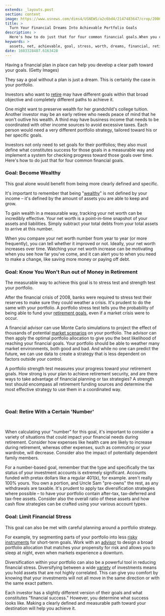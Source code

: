 ```yaml
--- 
extends: _layouts.post 
section: content 
image: https://www.usnews.com/dims4/USNEWS/a2c6bd4/2147483647/crop/2000x1333%2B0%2B0/resize/1200x1200%3E/quality/85/?url=http%3A%2F%2Fmedia.beam.usnews.com%2Fdb%2F59%2F8dd6c0df4ebfa47a44123a4df90d%2F200826-stock.jpg 
title: > 
  Turn Your Financial Dreams Into Achievable Portfolio Goals 
description: > 
  Here's how to do just that for four common financial goals.When you compare your net worth number from year to year (or more frequently), you can tell whether it improved or not.A portfolio stress test tells you the probability of being able to fund your retirement goals, even if a market crisis were to occur.The advisor can then apply the optimal portfolio allocation to give you the best likelihood of reaching your financial goals.Diversification within your portfolio can also be a powerful tool in reducing financial stress. 
keywords: > 
  assets, net, achievable, goal, stress, worth, dreams, financial, retirement, turn, test, portfolio, goals 
date: 1603328407.6163428 
--- 
```

<div><p>Having a financial plan in place can help you develop a clear path toward your goals. (Getty Images)</p><p>They say a goal without a plan is just a dream. This is certainly the case in your portfolio.</p><p>Investors who want to <a href="https://money.usnews.com/investing/slideshows/tips-for-retirement-investing">retire</a> may have different goals within that broad objective and completely different paths to achieve it.</p><p id="ad" class="ad lazy "></p><p>One might want to preserve wealth for her grandchild's college tuition. Another investor may be an early retiree who needs peace of mind that he won't outlive his wealth. A third may have business income that needs to be coordinated with other income sources to avoid excessive taxes. Each person would need a very different portfolio strategy, tailored toward his or her specific goals. </p><p>Investors not only need to set goals for their portfolios; they also must define what constitutes success for those goals in a measurable way and implement a system for checking progress toward those goals over time. Here's how to do just that for four common financial goals.</p><p><b></b></p><p size="5" class="Raw-slyvem-0 ftSHuE"><h3 class="heading-large"><b>Goal: Become Wealthy</b></h3></p><p></p><p id="text_lg" class="ad"></p><p>This goal alone would benefit from being more clearly defined and specific.</p><p>It's important to remember that being "<a href="https://money.usnews.com/investing/investing-101/articles/how-millionaires-invest-during-a-bear-market">wealthy</a>" is not defined by your income &#8211; it's defined by the amount of assets you are able to keep and grow.</p><p>To gain wealth in a measurable way, tracking your net worth can be incredibly effective. Your net worth is a point-in-time snapshot of your assets and liabilities. Simply subtract your total debts from your total assets to arrive at this number.</p><p>When you compare your net worth number from year to year (or more frequently), you can tell whether it improved or not. Ideally, your net worth increases over time. Watching your net worth increase can be motivating when you see how far you've come, and it can alert you to when you need to make a change, like saving more money or paying off debt.</p><p size="5" class="Raw-slyvem-0 ftSHuE"><h3 class="heading-large">Goal: Know You Won't Run out of Money in Retirement </h3></p><p>The measurable way to achieve this goal is to stress test and strength test your portfolio.</p><p id="ad" class="ad"></p><p id="ad" class="ad lazy "></p><p>After the financial crisis of 2008, banks were required to stress test their reserves to make sure they could weather a crisis. It's prudent to do the same with your portfolio. A portfolio stress test tells you the probability of being able to fund your <a href="https://money.usnews.com/money/blogs/the-smarter-mutual-fund-investor/articles/does-your-retirement-plan-need-a-reboot">retirement goals</a>, even if a market crisis were to occur.</p><p>A financial advisor can use Monte Carlo simulations to project the effect of thousands of potential <a href="https://money.usnews.com/money/blogs/the-smarter-mutual-fund-investor/articles/how-would-rising-interest-rates-impact-the-market">market scenarios</a> on your portfolio. The advisor can then apply the optimal portfolio allocation to give you the best likelihood of reaching your financial goals. Your portfolio should be able to weather many market environments, both good and bad. And while no one can predict the future, we can use data to create a strategy that is less dependent on factors outside your control.</p><p>A portfolio strength test measures your progress toward your retirement goals. How strong is your plan to achieve retirement security, and are there ways to take advantage of financial planning or tax strategies? A strength test should encompass all retirement funding sources and determine the most effective strategy to use them in a coordinated way.</p><p><br><b></b></p><p size="5" class="Raw-slyvem-0 ftSHuE"><h3 class="heading-large"><b>Goal: Retire With a Certain 'Number' </b></h3></p><p size="5" class="Raw-slyvem-0 ftSHuE"><br></p><p></p><p>When calculating your "number" for this goal, it's important to consider a variety of situations that could impact your financial needs during retirement. Consider how expenses like health care are likely to increase during retirement, whereas other expenses, such as commuting or your wardrobe, will decrease. Consider also the impact of potentially dependent family members. </p><p>For a number-based goal, remember that the type and specifically the tax status of your investment accounts is extremely significant. Accounts funded with pretax dollars like a regular 401(k), for example. aren't really 100% yours. You own a portion, and Uncle Sam "pre-owns" the rest, as any withdrawals are taxable. It's prudent to apply tax diversification strategies where possible &#8211; to have your portfolio contain after-tax, tax-deferred and tax-free assets. Consider also the overall ratio of these assets and how cash flow strategies can be crafted using your various account types. </p><p id="ad" class="ad"></p><p><b></b></p><p size="5" class="Raw-slyvem-0 ftSHuE"><h3 class="heading-large"><b>Goal: Limit Financial Stress </b></h3></p><p></p><p>This goal can also be met with careful planning around a portfolio strategy.</p><p id="ad" class="ad lazy "></p><p>For example, try segmenting parts of your portfolio into less <a href="https://money.usnews.com/investing/stock-market-news/slideshows/high-risk-stocks-for-aggressive-investors">risky instruments</a> for short-term goals. Work with an <a href="https://money.usnews.com/financial-advisors/articles/how-financial-advisors-can-build-their-client-base-and-keep-them-engaged">advisor</a> to design a broad portfolio allocation that matches your propensity for risk and allows you to sleep at night, even when markets experience a downturn.</p><p>Diversification within your portfolio can also be a powerful tool in reducing financial stress. Diversifying between a wide <a href="https://money.usnews.com/investing/etfs/slideshows/balanced-etfs-for-diversification">variety</a> of investments means you hold assets that are not highly correlated. This can give you comfort by knowing that your investments will not all move in the same direction or with the same exact pattern. </p><p>Each investor has a slightly different version of their goals and what constitutes "financial success." However, you determine what success looks like. Making a clearly defined and measurable path toward your destination will help you achieve it.</p></div>